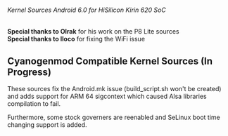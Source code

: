 ###### Kernel Sources Android 6.0 for HiSilicon Kirin 620 SoC
__Special thanks to Olrak__ for his work on the P8 Lite sources  
__Special thanks to lloco__ for fixing the WiFi issue  

## Cyanogenmod Compatible Kernel Sources (In Progress) 
These sources fix the Android.mk issue (build_script.sh won't be created) and adds support for ARM 64 sigcontext which caused Alsa libraries compilation to fail.  

Furthermore, some stock governers are reenabled and SeLinux boot time changing support is added.  
